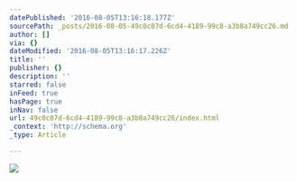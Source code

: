 ```yaml
---
datePublished: '2016-08-05T13:16:18.177Z'
sourcePath: _posts/2016-08-05-49c0c87d-6cd4-4189-99c8-a3b8a749cc26.md
author: []
via: {}
dateModified: '2016-08-05T13:16:17.226Z'
title: ''
publisher: {}
description: ''
starred: false
inFeed: true
hasPage: true
inNav: false
url: 49c0c87d-6cd4-4189-99c8-a3b8a749cc26/index.html
_context: 'http://schema.org'
_type: Article

---
```

![](https://the-grid-user-content.s3-us-west-2.amazonaws.com/f4770465-fefb-4409-97d9-1768ab34fb24.jpg)